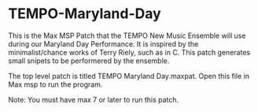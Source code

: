 # TEMPO-Maryland-Day
This is the Max MSP Patch that the TEMPO New Music Ensemble will use during our Maryland Day Performance. It is inspired by the minimalist/chance works of Terry Riely, such as in C. This patch generates small snipets to be performered by the ensemble. 

The top level patch is titled TEMPO Maryland Day.maxpat. Open this file in Max msp to run the program. 

Note: You must have max 7 or later to run this patch. 
